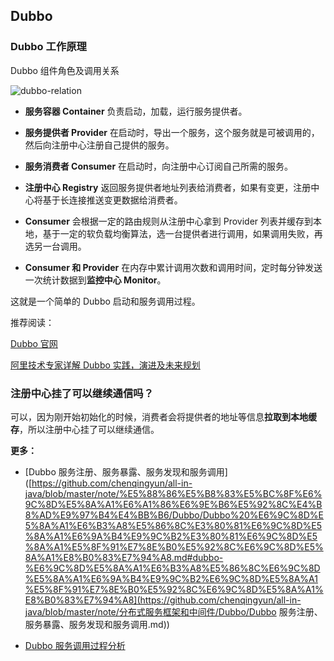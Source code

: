 ## Dubbo

### Dubbo 工作原理

Dubbo 组件角色及调用关系

![dubbo-relation](https://user-images.githubusercontent.com/19634532/61991042-5978cb80-b07d-11e9-87ea-9fc20bbc100f.jpg)



- **服务容器 Container** 负责启动，加载，运行服务提供者。

- **服务提供者 Provider** 在启动时，导出一个服务，这个服务就是可被调用的，然后向注册中心注册自己提供的服务。

- **服务消费者 Consumer** 在启动时，向注册中心订阅自己所需的服务。

- **注册中心 Registry** 返回服务提供者地址列表给消费者，如果有变更，注册中心将基于长连接推送变更数据给消费者。

- **Consumer** 会根据一定的路由规则从注册中心拿到 Provider 列表并缓存到本地，基于一定的软负载均衡算法，选一台提供者进行调用，如果调用失败，再选另一台调用。

- **Consumer 和 Provider** 在内存中累计调用次数和调用时间，定时每分钟发送一次统计数据到**监控中心 Monitor**。



这就是一个简单的 Dubbo 启动和服务调用过程。



推荐阅读：

[Dubbo 官网](http://dubbo.apache.org/zh-cn/docs/dev/design.html)

[阿里技术专家详解 Dubbo 实践，演进及未来规划](https://www.infoq.cn/article/IwZCAp3jo_H5fJFbWOZu)



### 注册中心挂了可以继续通信吗？

可以，因为刚开始初始化的时候，消费者会将提供者的地址等信息**拉取到本地缓存**，所以注册中心挂了可以继续通信。



**更多：**

- [Dubbo 服务注册、服务暴露、服务发现和服务调用]([https://github.com/chenqingyun/all-in-java/blob/master/note/%E5%88%86%E5%B8%83%E5%BC%8F%E6%9C%8D%E5%8A%A1%E6%A1%86%E6%9E%B6%E5%92%8C%E4%B8%AD%E9%97%B4%E4%BB%B6/Dubbo/Dubbo%20%E6%9C%8D%E5%8A%A1%E6%B3%A8%E5%86%8C%E3%80%81%E6%9C%8D%E5%8A%A1%E6%9A%B4%E9%9C%B2%E3%80%81%E6%9C%8D%E5%8A%A1%E5%8F%91%E7%8E%B0%E5%92%8C%E6%9C%8D%E5%8A%A1%E8%B0%83%E7%94%A8.md#dubbo-%E6%9C%8D%E5%8A%A1%E6%B3%A8%E5%86%8C%E6%9C%8D%E5%8A%A1%E6%9A%B4%E9%9C%B2%E6%9C%8D%E5%8A%A1%E5%8F%91%E7%8E%B0%E5%92%8C%E6%9C%8D%E5%8A%A1%E8%B0%83%E7%94%A8](https://github.com/chenqingyun/all-in-java/blob/master/note/分布式服务框架和中间件/Dubbo/Dubbo 服务注册、服务暴露、服务发现和服务调用.md))

- [Dubbo 服务调用过程分析](https://github.com/chenqingyun/all-in-java/blob/master/note/%E5%88%86%E5%B8%83%E5%BC%8F%E6%9C%8D%E5%8A%A1%E6%A1%86%E6%9E%B6%E5%92%8C%E4%B8%AD%E9%97%B4%E4%BB%B6/Dubbo/Dubbo%20%E6%9C%8D%E5%8A%A1%E8%B0%83%E7%94%A8%E8%BF%87%E7%A8%8B%E5%88%86%E6%9E%90.md#dubbo-%E6%9C%8D%E5%8A%A1%E8%B0%83%E7%94%A8%E8%BF%87%E7%A8%8B%E5%88%86%E6%9E%90)